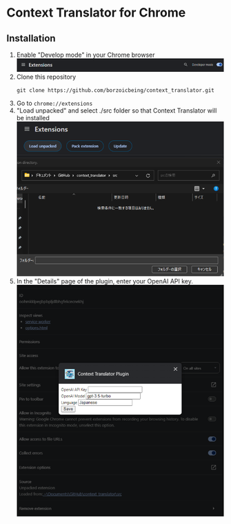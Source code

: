 # Context Translator for Chrome

## Installation

1. Enable "Develop mode" in your Chrome browser
   ![](images/20240302164730.png)
1. Clone this repository
   ```shell
   git clone https://github.com/borzoicbeing/context_translator.git
   ```
1. Go to `chrome://extensions`
1. "Load unpacked" and select ./src folder so that Context Translator will be installed
   ![](images/20240302164941.png)
1. In the "Details" page of the plugin, enter your OpenAI API key.
   ![](images/20240302164511.png)

